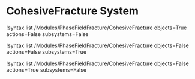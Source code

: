 # CohesiveFracture System

!syntax list /Modules/PhaseFieldFracture/CohesiveFracture objects=True actions=False subsystems=False

!syntax list /Modules/PhaseFieldFracture/CohesiveFracture objects=False actions=False subsystems=True

!syntax list /Modules/PhaseFieldFracture/CohesiveFracture objects=False actions=True subsystems=False
